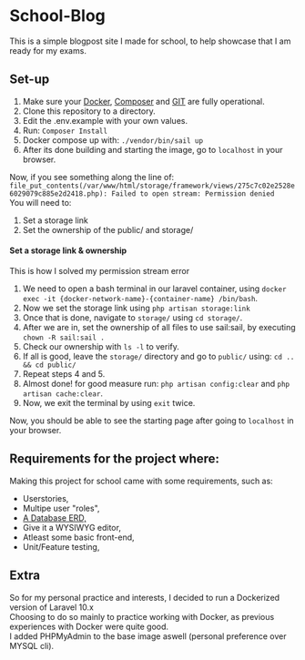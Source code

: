 # School-Blog 
This is a simple blogpost site I made for school, to help showcase that I am ready for my exams.

## Set-up
1. Make sure your [Docker](), [Composer]() and [GIT]() are fully operational.
2. Clone this repository to a directory.
3. Edit the .env.example with your own values.
4. Run: ```Composer Install```
5. Docker compose up with: ```./vendor/bin/sail up```
6. After its done building and starting the image, go to ```localhost``` in your browser.

Now, if you see something along the line of:<br> ```file_put_contents(/var/www/html/storage/framework/views/275c7c02e2528e6029079c885e2d2418.php): Failed to open stream: Permission denied```<br>
You will need to:
1. Set a storage link
2. Set the ownership of the public/ and storage/

#### Set a storage link & ownership
This is how I solved my permission stream error
1. We need to open a bash terminal in our laravel container, using ```docker exec -it {docker-network-name}-{container-name} /bin/bash```.
2. Now we set the storage link using ```php artisan storage:link```
3. Once that is done, navigate to ```storage/``` using ```cd storage/```.
4. After we are in, set the ownership of all files to use sail:sail, by executing ```chown -R sail:sail .```
5. Check our ownership with ```ls -l``` to verify.
6. If all is good, leave the ```storage/``` directory and go to ```public/``` using: ```cd .. && cd public/```
7. Repeat steps 4 and 5.
8. Almost done! for good measure run: ```php artisan config:clear``` and ```php artisan cache:clear```.
9. Now, we exit the terminal by using ```exit``` twice.

Now, you should be able to see the starting page after going to ```localhost``` in your browser. <br>
## Requirements for the project where:
Making this project for school came with some requirements, such as:
- Userstories,
- Multipe user "roles",
- [A Database ERD,](https://lucid.app/lucidchart/52b253b3-3d93-4d82-bb35-b978f105942f/edit?invitationId=inv_69eaa6cb-9f54-438a-9419-99b71440da94)
- Give it a WYSIWYG editor,
- Atleast some basic front-end,
- Unit/Feature testing,

## Extra
So for my personal practice and interests, I decided to run a Dockerized version of Laravel 10.x<br>
Choosing to do so mainly to practice working with Docker, as previous experiences with Docker were quite good. <br>
I added PHPMyAdmin to the base image aswell (personal preference over MYSQL cli). <br>

